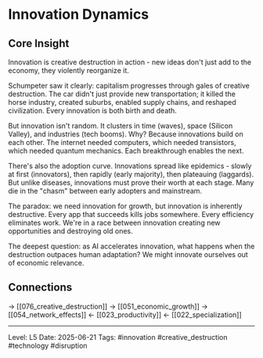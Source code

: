 # Innovation Dynamics

## Core Insight
Innovation is creative destruction in action - new ideas don't just add to the economy, they violently reorganize it.

Schumpeter saw it clearly: capitalism progresses through gales of creative destruction. The car didn't just provide new transportation; it killed the horse industry, created suburbs, enabled supply chains, and reshaped civilization. Every innovation is both birth and death.

But innovation isn't random. It clusters in time (waves), space (Silicon Valley), and industries (tech booms). Why? Because innovations build on each other. The internet needed computers, which needed transistors, which needed quantum mechanics. Each breakthrough enables the next.

There's also the adoption curve. Innovations spread like epidemics - slowly at first (innovators), then rapidly (early majority), then plateauing (laggards). But unlike diseases, innovations must prove their worth at each stage. Many die in the "chasm" between early adopters and mainstream.

The paradox: we need innovation for growth, but innovation is inherently destructive. Every app that succeeds kills jobs somewhere. Every efficiency eliminates work. We're in a race between innovation creating new opportunities and destroying old ones.

The deepest question: as AI accelerates innovation, what happens when the destruction outpaces human adaptation? We might innovate ourselves out of economic relevance.

## Connections
→ [[076_creative_destruction]]
→ [[051_economic_growth]]
→ [[054_network_effects]]
← [[023_productivity]]
← [[022_specialization]]

---
Level: L5
Date: 2025-06-21
Tags: #innovation #creative_destruction #technology #disruption